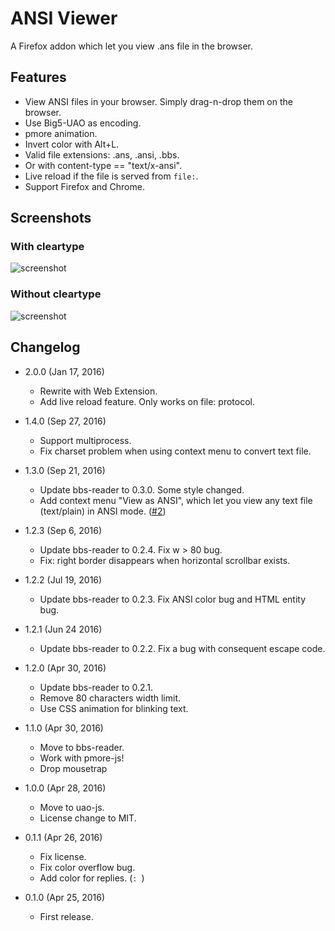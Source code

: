 ANSI Viewer
===========

A Firefox addon which let you view .ans file in the browser.

Features
--------

* View ANSI files in your browser. Simply drag-n-drop them on the browser.
* Use Big5-UAO as encoding.
* pmore animation.
* Invert color with Alt+L.
* Valid file extensions: .ans, .ansi, .bbs.
* Or with content-type == "text/x-ansi".
* Live reload if the file is served from `file:`.
* Support Firefox and Chrome.

Screenshots
-----------

### With cleartype

![screenshot](http://i.imgur.com/FS5ch99.png)

### Without cleartype

![screenshot](http://i.imgur.com/s1uUlLH.png)

Changelog
---------

* 2.0.0 (Jan 17, 2016)

	- Rewrite with Web Extension.
	- Add live reload feature. Only works on file: protocol.

* 1.4.0 (Sep 27, 2016)

	- Support multiprocess.
	- Fix charset problem when using context menu to convert text file.

* 1.3.0 (Sep 21, 2016)

	- Update bbs-reader to 0.3.0. Some style changed.
	- Add context menu "View as ANSI", which let you view any text file (text/plain) in ANSI mode. ([#2](https://github.com/eight04/ansi-viewer/issues/2))

* 1.2.3 (Sep 6, 2016)

	- Update bbs-reader to 0.2.4. Fix w > 80 bug.
	- Fix: right border disappears when horizontal scrollbar exists.

* 1.2.2 (Jul 19, 2016)

	- Update bbs-reader to 0.2.3. Fix ANSI color bug and HTML entity bug.

* 1.2.1 (Jun 24 2016)

	- Update bbs-reader to 0.2.2. Fix a bug with consequent escape code.

* 1.2.0 (Apr 30, 2016)

	- Update bbs-reader to 0.2.1.
	- Remove 80 characters width limit.
	- Use CSS animation for blinking text.

* 1.1.0 (Apr 30, 2016)

	- Move to bbs-reader.
	- Work with pmore-js!
	- Drop mousetrap

* 1.0.0 (Apr 28, 2016)

	- Move to uao-js.
	- License change to MIT.

* 0.1.1 (Apr 26, 2016)
    
    - Fix license.
    - Fix color overflow bug.
    - Add color for replies. (`: `)
    
* 0.1.0 (Apr 25, 2016)

    - First release.
